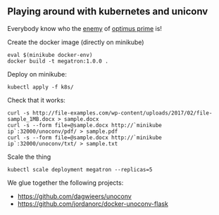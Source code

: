 ## Playing around with kubernetes and uniconv

Everybody know who the [enemy](https://en.wikipedia.org/wiki/Megatron) of [optimus prime](https://en.wikipedia.org/wiki/Optimus_Prime) is! 

Create the docker image (directly on minikube)
```
eval $(minikube docker-env)
docker build -t megatron:1.0.0 .
```

Deploy on minikube:
```
kubectl apply -f k8s/
```

Check that it works:
```
curl -s http://file-examples.com/wp-content/uploads/2017/02/file-sample_1MB.docx > sample.docx
curl -s --form file=@sample.docx http://`minikube ip`:32000/unoconv/pdf/ > sample.pdf
curl -s --form file=@sample.docx http://`minikube ip`:32000/unoconv/txt/ > sample.txt
```

Scale the thing
```
kubectl scale deployment megatron --replicas=5
```

We glue together the following projects:

* https://github.com/dagwieers/unoconv
* https://github.com/jordanorc/docker-unoconv-flask
